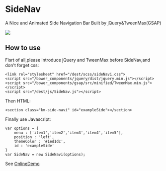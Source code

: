 # SideNav
A Nice and Animated Side Navigation Bar Built by jQuery&amp;TweenMax(GSAP)

![](http://ww3.sinaimg.cn/large/71d81503jw1fa9ahrwyqmg205z0cajug.gif) 

## How to use
Fisrt of all,please introduce jQuery and TweenMax before SideNav,and don't forget css:
```
<link rel="stylesheet" href="/dest/scss/sideNavi.css">
<script src="/bower_components/jquery/dist/jquery.min.js"></script>
<script src="/bower_components/gsap/src/minified/TweenMax.min.js"></script>
<script src="/dest/js/SideNav.js"></script>
```
Then HTML:
```
<section class="km-side-navi" id="exampleSide"></section>
```
Finally use Javascript:
```
var options = {
    menu : ['item1','item2','item3','item4','item5'],
    position : 'left',
    themeColor : '#1ed1dc',
    id : 'exampleSide'
}
var SideNav = new SideNavi(options);
```
See [OnlineDemo](http://www.eamonn.cn/sidenav)